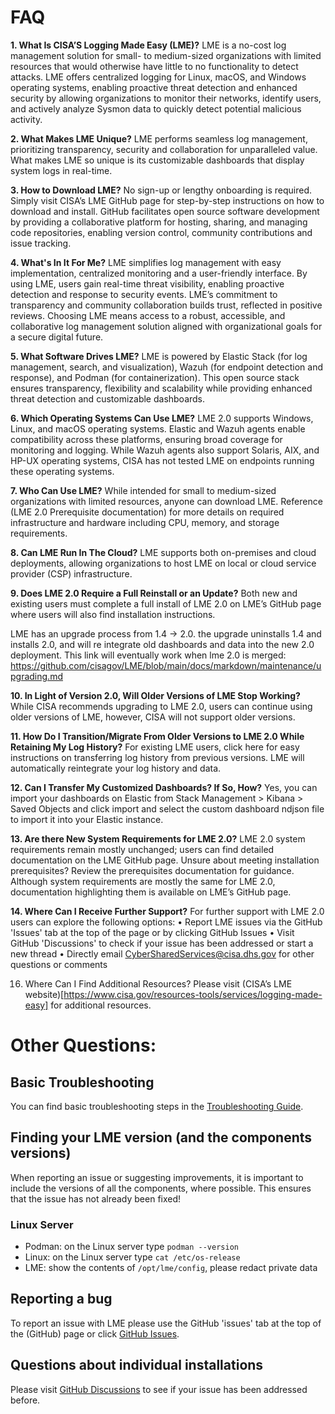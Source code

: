 # FAQ

**1. What Is CISA’S Logging Made Easy (LME)?**
LME is a no-cost log management solution for small- to medium-sized organizations with limited resources that would otherwise have little to no functionality to detect attacks. LME offers centralized logging for Linux, macOS, and Windows operating systems, enabling proactive threat detection and enhanced security by allowing organizations to monitor their networks, identify users, and actively analyze Sysmon data to quickly detect potential malicious activity.

**2. What Makes LME Unique?**
LME performs seamless log management, prioritizing transparency, security and collaboration for unparalleled value. What makes LME so unique is its customizable dashboards that display system logs in real-time.

**3. How to Download LME?**
No sign-up or lengthy onboarding is required. Simply visit CISA’s LME GitHub page for step-by-step instructions on how to download and install. GitHub facilitates open source software development by providing a collaborative platform for hosting, sharing, and managing code repositories, enabling version control, community contributions and issue tracking.

**4. What's In It For Me?**
LME simplifies log management with easy implementation, centralized monitoring and a user-friendly interface. By using LME, users gain real-time threat visibility, enabling proactive detection and response to security events. LME’s commitment to transparency and community collaboration builds trust, reflected in positive reviews. Choosing LME means access to a robust, accessible, and collaborative log management solution aligned with organizational goals for a secure digital future.

**5. What Software Drives LME?**
LME is powered by Elastic Stack (for log management, search, and visualization), Wazuh (for endpoint detection and response), and Podman (for containerization). This open source stack ensures transparency, flexibility and scalability while providing enhanced threat detection and customizable dashboards.

**6. Which Operating Systems Can Use LME?**
LME 2.0 supports Windows, Linux, and macOS operating systems. Elastic and Wazuh agents enable compatibility across these platforms, ensuring broad coverage for monitoring and logging. While Wazuh agents also support Solaris, AIX, and HP-UX operating systems, CISA has not tested LME on endpoints running these operating systems.

**7. Who Can Use LME?**
While intended for small to medium-sized organizations with limited resources, anyone can download LME. Reference (LME 2.0 Prerequisite documentation) for more details on required infrastructure and hardware including CPU, memory, and storage requirements.

**8. Can LME Run In The Cloud?**
LME supports both on-premises and cloud deployments, allowing organizations to host LME on local or cloud service provider (CSP) infrastructure.

**9. Does LME 2.0 Require a Full Reinstall or an Update?**
Both new and existing users must complete a full install of LME 2.0 on LME’s GitHub page where users will also find installation instructions.

LME has an upgrade process from 1.4 -> 2.0. the upgrade uninstalls 1.4 and installs 2.0, and will re integrate old dashboards and data into the new 2.0 deployment. This link will eventually work when lme 2.0 is merged: https://github.com/cisagov/LME/blob/main/docs/markdown/maintenance/upgrading.md

**10.   In Light of Version 2.0, Will Older Versions of LME Stop Working?**  
While CISA recommends upgrading to LME 2.0, users can continue using older versions of LME, however, CISA will not support older versions. 


**11. How Do I Transition/Migrate From Older Versions to LME 2.0 While Retaining My Log History?**
For existing LME users, click here for easy instructions on transferring log history from previous versions. LME will automatically reintegrate your log history and data.

**12.  Can I Transfer My Customized Dashboards? If So, How?**
Yes, you can import your dashboards on Elastic from Stack Management > Kibana > Saved Objects and click import and select the custom dashboard ndjson file to import it into your Elastic instance.

**13. Are there New System Requirements for LME 2.0?**
LME 2.0 system requirements remain mostly unchanged; users can find detailed documentation on the LME GitHub page. Unsure about meeting installation prerequisites? Review the prerequisites documentation for guidance.
Although system requirements are mostly the same for LME 2.0, documentation highlighting them is available on LME’s GitHub page. 

**14. Where Can I Receive Further Support?**
For further support with LME 2.0 users can explore the following options:
•	Report LME issues via the GitHub 'Issues' tab at the top of the page or by clicking GitHub Issues
•	Visit GitHub 'Discussions' to check if your issue has been addressed or start a new thread
•	Directly email CyberSharedServices@cisa.dhs.gov for other questions or comments

16. Where Can I Find Additional Resources?
Please visit (CISA’s LME website)[https://www.cisa.gov/resources-tools/services/logging-made-easy] for additional resources.
                   
# Other Questions:                       
 
## Basic Troubleshooting
You can find basic troubleshooting steps in the [Troubleshooting Guide](troubleshooting.md).

## Finding your LME version (and the components versions)
When reporting an issue or suggesting improvements, it is important to include the versions of all the components, where possible. This ensures that the issue has not already been fixed!

### Linux Server
* Podman: on the Linux server type ```podman --version```
* Linux: on the Linux server type ```cat /etc/os-release```
* LME: show the contents of ```/opt/lme/config```, please redact private data

## Reporting a bug
To report an issue with LME please use the GitHub 'issues' tab at the top of the (GitHub) page or click [GitHub Issues](https://github.com/cisagov/lme/issues).

## Questions about individual installations
Please visit [GitHub Discussions](https://github.com/cisagov/lme/discussions) to see if your issue has been addressed before.

